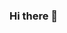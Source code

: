 ### Hi there 👋

<!--
**runnily/runnily** is a ✨ _special_ ✨ repository because its `README.md` (this file) appears on your GitHub profile.


<p align="center">
  <img src="imgonline-com-ua-CompressToSize-N03nR6getMP85mO.jpg
Go to file" width="350" title="hover text">
</p>

- 🔭 I’m currently working on ...
- 🌱 I’m currently learning ...
- 👯 I’m looking to collaborate on ...
- 🤔 I’m looking for help with ...
- 💬 Ask me about ...
- 📫 How to reach me: ...
- 😄 Pronouns: ...
- ⚡ Fun fact: ...
